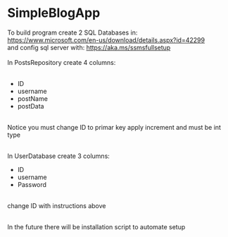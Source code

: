# SimpleBlogApp

To build program create 2 SQL Databases in: https://www.microsoft.com/en-us/download/details.aspx?id=42299 <br />
and config sql server with: 
https://aka.ms/ssmsfullsetup <br />
<br />
In PostsRepository create 4 columns:<br /><br />

- ID <br />
- username <br />
- postName <br />
- postData <br />
<br/>
Notice you must change ID to primar key apply increment and must be int type<br /><br />

In UserDatabase create 3 columns: <br />
- ID <br />
- username <br />
- Password <br /><br />

change ID with instructions above<br /><br />

In the future there will be installation script to automate setup<br />